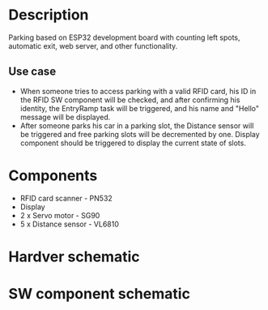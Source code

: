 # Description
Parking based on ESP32 development board with counting left spots, automatic exit, web server, and other functionality. 
## Use case
* When someone tries to access parking with a valid RFID card, his ID in the RFID SW component will be checked, and after confirming his identity, the EntryRamp task will be triggered, and his name and "Hello" message will be displayed.
* After someone parks his car in a parking slot, the Distance sensor will be triggered and free parking slots will be decremented by one. Display component should be triggered to display the current state of slots.

# Components
* RFID card scanner - PN532
* Display
* 2 x Servo motor - SG90
* 5 x Distance sensor - VL6810

# Hardver schematic

# SW component schematic
